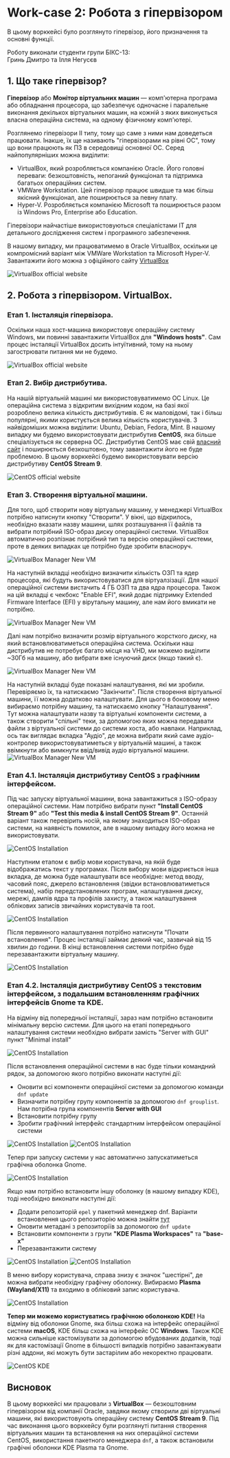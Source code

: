 # Work-case 2: Робота з гіпервізором
В цьому ворккейсі було розглянуто гіпервізор, його призначення та основні функції.

Роботу виконали студенти групи БІКС-13:\
Гринь Дмитро та Ілля Негусєв

## 1. Що таке гіпервізор?
**Гіпервізор** або **Монітор віртуальних машин** — комп'ютерна програма або обладнання процесора, що забезпечує одночасне і паралельне виконання декількох віртуальних машин, на кожній з яких виконується власна операційна система, на одному фізичному комп'ютері.

Розглянемо гіпервізори II типу, тому що саме з ними нам доведеться працювати. Інакше, їх ще називають "гіпервізорами на рівні ОС", тому що вони працюють як ПЗ в середовищі основної ОС. Серед найпопулярніших можна виділити: 
- VirtualBox, який розробляється компанією Oracle. Його головні переваги: безкоштовність, непоганий функціонал та підтримка багатьох операційних систем.
- VMWare Workstation. Цей гіпервізор працює швидше та має більш якісний функціонал, але поширюється за певну плату.
- Hyper-V. Розробляється компанією Microsoft та поширюється разом із Windows Pro, Enterprise або Education.

Гіпервізори найчастіше використовуються спеціалістами IT для детального дослідження систем і програмного забезпечення. 

В нашому випадку, ми працюватимемо в Oracle VirtualBox, оскільки це компромісний варіант між VMWare Workstation та Microsoft Hyper-V. Завантажити його можна з офіційного сайту [VirtualBox](https://virtualbox.org)

![VirtualBox official website](../assets/Workcase2/websites/virtualbox_1.png)

## 2. Робота з гіпервізором. VirtualBox.
### Етап 1. Інсталяція гіпервізора.
Оскільки наша хост-машина використовує операційну систему Windows, ми повинні завантажити VirtualBox для **"Windows hosts"**. Сам процес інсталяції VirtualBox досить інтуїтивний, тому на ньому загострювати питання ми не будемо.

![VirtualBox official website](../assets/Workcase2/websites/virtualbox_2.png)

### Етап 2. Вибір дистрибутива.
На нашій віртуальній машині ми використовуватимемо ОС Linux. Це операційна система з відкритим вихідним кодом, на базі якої розроблено велика кількість дистрибутивів. Є як маловідомі, так і більш популярні, якими користується велика кількість користувачів. З найвідоміших можна виділити: Ubuntu, Debian, Fedora, Mint.
В нашому випадку ми будемо використовувати дистрибутив **CentOS**, яка більше спеціалізується як серверна ОС. Дистрибутив CentOS має свій [власний сайт](https://www.centos.org/) і поширюється безкоштовно, тому завантажити його не буде проблемою. В цьому ворккейсі будемо використовувати версію дистрибутиву **CentOS Stream 9**.

![CentOS official website](../assets/Workcase2/websites/centos_1.png)

### Етап 3. Створення віртуальної машини.
Для того, щоб створити нову віртуальну машину, у менеджері VirtualBox потрібно натиснути кнопку "Створити". У вікні, що відкрилось, необхідно вказати назву машини, шлях розташування її файлів та вибрати потрібний ISO-образ диску операційної системи. VirtualBox автоматично розпізнає потрібний тип та версію операційної системи, проте в деяких випадках це потрібно буде зробити власноруч. 

![VirtualBox Manager New VM](../assets/Workcase2/vbmgr/vbmgr_1.png)

На наступній вкладці необхідно визначити кількість ОЗП та ядер процесора, які будуть використовуватися для віртуалзізації. Для нашої операційної системи вистачить 4 ГБ ОЗП та два ядра процесора. Також на цій вкладці є чекбокс "Enable EFI", який додає підтримку Extended Firmware Interface (EFI) у вірутальну машину, але нам його вмикати не потрібно. 

![VirtualBox Manager New VM](../assets/Workcase2/vbmgr/vbmgr_2.png)

Далі нам потрібно визначити розмір віртуального жорсткого диску, на який встановлюватиметься операційна система. Оскільки наш дистрибутив не потребує багато місця на VHD, ми можемо виділити ~30Гб на машину, або вибрати вже існуючий диск (якщо такий є). 

![VirtualBox Manager New VM](../assets/Workcase2/vbmgr/vbmgr_3.png)

На наступній вкладці буде показані налаштування, які ми зробили. Перевіряємо їх, та натискаємо "Закінчити".
Після створення віртуальної машини, її можна додатково налаштувати. Для цього в боковому меню вибираємо потрібну машину, та натискаємо кнопку "Налаштування". Тут можна налаштувати назву та віртуальні компоненти системи, а також створити "спільні" теки, за допомогою яких можна передавати файли з віртуальної системи до системи хоста, або навпаки. Наприклад, ось так виглядає вкладка "Аудіо", де можна вибрати який саме аудіо-контролер використовуватиметься у віртуальній машині, а також ввімкнути або вимкнути ввід/вивід аудіо віртуальної машини. 
![VirtualBox Manager New VM](../assets/Workcase2/vbmgr/vbmgr_4.png)

### Етап 4.1. Інсталяція дистрибутиву CentOS з графічним інтерфейсом.
Під час запуску віртуальної машини, вона завантажиться з ISO-образу операційної системи. Нам потрібно вибрати пункт **"Install CentOS Stream 9"** або **"Test this media & install CentOS Stream 9"**. Останній варіант також перевірить носій, на якому знаходиться ISO-образ системи, на наявність помилок, але в нашому випадку його можна не використовувати.

![CentOS Installation](../assets/Workcase2/centos/centos_1.png)

Наступним етапом є вибір мови користувача, на якій буде відображатись текст у програмах. Після вибору мови відкриється інша вкладка, де можна буде налаштувати все необхідне: метод вводу, часовий пояс, джерело встановлення (звідки встановлюватиметься система), набір передстановлених програм, налаштування диску, мережі, дампів ядра та профілів захисту, а також налаштування облікових записів звичайних користувачів та root.

![CentOS Installation](../assets/Workcase2/centos/centos_2.png)

Після первинного налаштування потрібно натиснути "Почати встановлення". Процес інсталяції займає деякий час, зазвичай від 15 хвилин до години. В кінці встановлення системи потрібно буде перезавантажити віртуальну машину.

![CentOS Installation](../assets/Workcase2/centos/centos_3.png)

### Етап 4.2. Інсталяція дистрибутиву CentOS з текстовим інтерфейсом, з подальшим встановленням графічних інтерфейсів Gnome та KDE.
На відміну від попередньої інсталяції, зараз нам потрібно встановити мінімальну версію системи. Для цього на етапі попереднього налаштування системи необхідно вибрати замість "Server with GUI" пункт "Minimal install"

![CentOS Installation](../assets/Workcase2/centos/centos_5.png)

Після встановлення операційної системи в нас буде тільки командний рядок, за допомогою якого потрібно виконати наступні дії:
- Оновити всі компоненти операційної системи за допомогою команди `dnf update`
- Визначити потрібну групу компонентів за допомогою `dnf grouplist`. Нам потрібна група компонентів **Server with GUI**
- Встановити потрібну групу
- Зробити графічний інтерфейс стандартним інтерфейсом операційної системи

![CentOS Installation](../assets/Workcase2/centos/centos_6.png)
![CentOS Installation](../assets/Workcase2/centos/centos_7.png)

Тепер при запуску системи у нас автоматично запускатиметься графічна оболонка Gnome.

![CentOS Installation](../assets/Workcase2/centos/centos_4.jpg)

Якщо нам потрібно встановити іншу оболонку (в нашому випадку KDE), тоді необхідно виконати наступні дії:
- Додати репозиторій `epel` у пакетний менеджер dnf. Варіанти встановлення цього репозиторію можна знайти [тут](https://docs.fedoraproject.org/en-US/epel/)
- Оновити метадані з репозиторіїв за допомогою `dnf update`
- Встановити компоненти з групи **"KDE Plasma Workspaces"** та **"base-x"**
- Перезавантажити систему

![CentOS Installation](../assets/Workcase2/centos/centos_8.png)
![CentOS Installation](../assets/Workcase2/centos/centos_9.png)

В меню вибору користувача, справа знизу є значок "шестірні", де можна вибрати необхідну графічну оболонку. Вибираємо **Plasma (Wayland/X11)** та входимо в обліковий запис користувача. 

![CentOS Installation](../assets/Workcase2/centos/centos_10.png)

**Тепер ми можемо користуватись графічною оболонкою KDE!** На відміну від оболонки Gnome, яка більш схожа на інтерфейс операційної системи **macOS**, KDE більш схожа на інтерфейс ОС **Windows**. 
Також KDE можна сильніше кастомізувати за допомогою вбудованих додатків, тоді як для кастомізації Gnome в більшості випадків потрібно завантажувати різні аддони, які можуть бути застарілим або некоректно працювати.

![CentOS KDE](../assets/Workcase2/centos/centos_11.png)

## Висновок
В цьому ворккейсі ми працювали з **VirtualBox** — безкоштовним гіпервізором від компанії Oracle, завдяки якому створили дві віртуальні машини, які використовують операційну систему **CentOS Stream 9**. Під час виконання цього ворккейсу були розглянуті питання створення віртуальних машин та встановлення на них операційної системи CentOS, використання пакетного менеджера `dnf`, а також встановили графічні оболонки KDE Plasma та Gnome.
